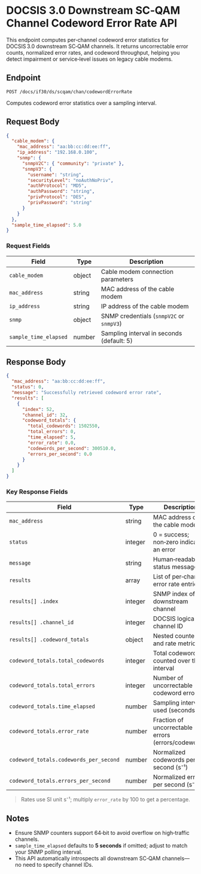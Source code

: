 # DOCSIS 3.0 Downstream SC‑QAM Channel Codeword Error Rate API

This endpoint computes per‑channel codeword error statistics for DOCSIS 3.0 downstream SC‑QAM channels. It returns uncorrectable error counts, normalized error rates, and codeword throughput, helping you detect impairment or service‑level issues on legacy cable modems.

## Endpoint

```text
POST /docs/if30/ds/scqam/chan/codewordErrorRate
```

Computes codeword error statistics over a sampling interval.

## Request Body

```json
{
  "cable_modem": {
    "mac_address": "aa:bb:cc:dd:ee:ff",
    "ip_address": "192.168.0.100",
    "snmp": {
      "snmpV2C": { "community": "private" },
      "snmpV3": {
        "username": "string",
        "securityLevel": "noAuthNoPriv",
        "authProtocol": "MD5",
        "authPassword": "string",
        "privProtocol": "DES",
        "privPassword": "string"
      }
    }
  },
  "sample_time_elapsed": 5.0
}
```

### Request Fields

| Field                | Type    | Description                                             |
| -------------------- | ------- | ------------------------------------------------------- |
| `cable_modem`        | object  | Cable modem connection parameters                       |
| `mac_address`        | string  | MAC address of the cable modem                          |
| `ip_address`         | string  | IP address of the cable modem                           |
| `snmp`               | object  | SNMP credentials (`snmpV2C` or `snmpV3`)                |
| `sample_time_elapsed`| number  | Sampling interval in seconds (default: 5)               |

## Response Body

```json
{
  "mac_address": "aa:bb:cc:dd:ee:ff",
  "status": 0,
  "message": "Successfully retrieved codeword error rate",
  "results": [
    {
      "index": 52,
      "channel_id": 32,
      "codeword_totals": {
        "total_codewords": 1502550,
        "total_errors": 0,
        "time_elapsed": 5,
        "error_rate": 0.0,
        "codewords_per_second": 300510.0,
        "errors_per_second": 0.0
      }
    }
  ]
}
```

### Key Response Fields

| Field                           | Type    | Description                                               |
| ------------------------------- | ------- | --------------------------------------------------------- |
| `mac_address`                   | string  | MAC address of the cable modem                            |
| `status`                        | integer | 0 = success; non‑zero indicates an error                   |
| `message`                       | string  | Human‑readable status message                             |
| `results`                       | array   | List of per‑channel error rate entries                    |
| `results[] .index`              | integer | SNMP index of the downstream channel                      |
| `results[] .channel_id`         | integer | DOCSIS logical channel ID                                 |
| `results[] .codeword_totals`    | object  | Nested counters and rate metrics                          |
| `codeword_totals.total_codewords` | integer | Total codewords counted over the interval               |
| `codeword_totals.total_errors`  | integer | Number of uncorrectable codeword errors                   |
| `codeword_totals.time_elapsed`  | number  | Sampling interval used (seconds)                          |
| `codeword_totals.error_rate`    | number  | Fraction of uncorrectable errors (errors/codewords)       |
| `codeword_totals.codewords_per_second` | number | Normalized codewords per second (s⁻¹)                |
| `codeword_totals.errors_per_second`    | number | Normalized errors per second (s⁻¹)                   |

> Rates use SI unit s⁻¹; multiply `error_rate` by 100 to get a percentage.

## Notes

- Ensure SNMP counters support 64‑bit to avoid overflow on high‑traffic channels.
- `sample_time_elapsed` defaults to **5 seconds** if omitted; adjust to match your SNMP polling interval.
- This API automatically introspects all downstream SC‑QAM channels—no need to specify channel IDs.
